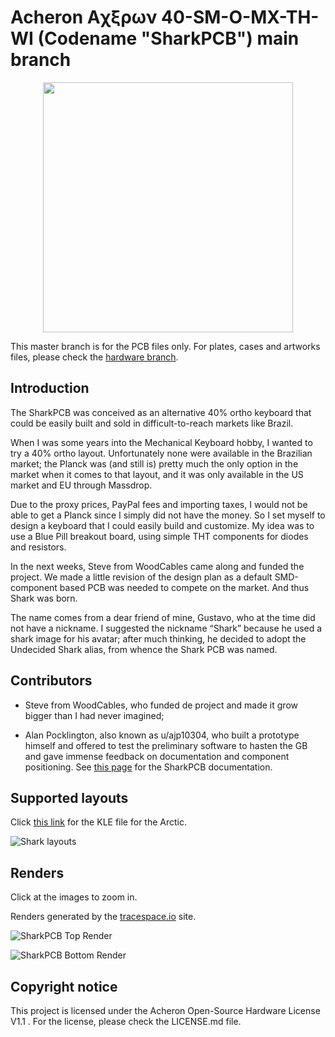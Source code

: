 ﻿# Acheron Aχξρων 40-SM-O-MX-TH-WI (Codename "SharkPCB") main branch

<p align="center">
  <img align="middle" src="https://raw.githubusercontent.com/Gondolindrim/acheronLibrary/master/graphics/acheronLong.png"  width="400"> 
</p>

This master branch is for the PCB files only. For plates, cases and artworks files, please check the [hardware branch](https://github.com/Gondolindrim/SharkPCB/tree/hardware).

## Introduction 

The SharkPCB was conceived as an alternative 40% ortho keyboard that could be easily built and sold in difficult-to-reach markets like Brazil.

When I was some years into the Mechanical Keyboard hobby, I wanted to try a 40% ortho layout. Unfortunately none were available in the Brazilian market; the Planck was (and still is) pretty much the only option in the market when it comes to that layout, and it was only available in the US market and EU through Massdrop.

Due to the proxy prices, PayPal fees and importing taxes, I would not be able to get a Planck since I simply did not have the money. So I set myself to design a keyboard that I could easily build and customize. My idea was to use a Blue Pill breakout board, using simple THT components for diodes and resistors.

In the next weeks, Steve from WoodCables came along and funded the project. We made a little revision of the design plan as a default SMD-component based PCB was needed to compete on the market. And thus Shark was born.

The name comes from a dear friend of mine, Gustavo, who at the time did not have a nickname. I suggested the nickname “Shark” because he used a shark image for his avatar; after much thinking, he decided to adopt the Undecided Shark alias, from whence the Shark PCB was named.

## Contributors 

- Steve from WoodCables, who funded de project and made it grow bigger than I had never imagined;

- Alan Pocklington, also known as u/ajp10304, who built a prototype himself and offered to test the preliminary software to hasten the GB and gave immense feedback on documentation and component positioning.
See [this page](https://gondolindrim.github.io/AcheronDocs/shark/intro.html) for the SharkPCB documentation.

## Supported layouts

Click [this link](http://www.keyboard-layout-editor.com/#/gists/73be427d3e8086a9253feece2dae6974) for the KLE file for the Arctic.

![Shark layouts](https://github.com/Gondolindrim/SharkPCB/raw/master/graphics/sharkKLE.jpg)

## Renders

Click at the images to zoom in.

Renders generated by the [tracespace.io](https://tracespace.io/view/) site.

![SharkPCB Top Render](https://github.com/Gondolindrim/SharkPCB/raw/master/graphics/renders/top.png)

![SharkPCB Bottom Render](https://github.com/Gondolindrim/SharkPCB/raw/master/graphics/renders/bottom.png)

## Copyright notice

This project is licensed under the Acheron Open-Source Hardware License V1.1 . For the license, please check the LICENSE.md file.
